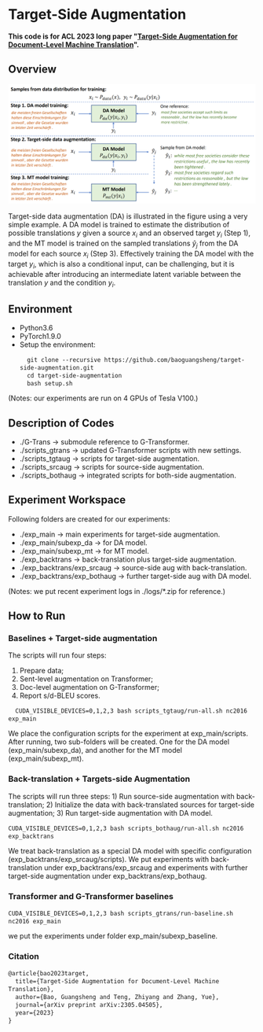 # Target-Side Augmentation

**This code is for ACL 2023 long paper "[Target-Side Augmentation for Document-Level Machine Translation](https://arxiv.org/abs/2305.04505)".**


## Overview

![Overview of target-side data augmentation.](https://github.com/baoguangsheng/target-side-augmentation/blob/main/docs/overview.png)

Target-side data augmentation (DA) is illustrated in the figure using a very simple example. 
A DA model is trained to estimate the distribution of possible translations $y$ given a source $x_i$ and an observed target $y_i$ (Step 1), and the MT model is trained on the sampled translations $\hat{y}_j$ from the DA model for each source $x_i$ (Step 3). 
Effectively training the DA model with the target $y_i$, which is also a conditional input, can be challenging, but it is achievable after introducing an intermediate latent variable between the translation $y$ and the condition $y_i$.

## Environment
* Python3.6
* PyTorch1.9.0
* Setup the environment:
  ```
    git clone --recursive https://github.com/baoguangsheng/target-side-augmentation.git
    cd target-side-augmentation
    bash setup.sh
  ```
(Notes: our experiments are run on 4 GPUs of Tesla V100.)


## Description of Codes
* ./G-Trans -> submodule reference to G-Transformer.
* ./scripts_gtrans -> updated G-Transformer scripts with new settings.
* ./scripts_tgtaug -> scripts for target-side augmentation.
* ./scripts_srcaug -> scripts for source-side augmentation.
* ./scripts_bothaug -> integrated scripts for both-side augmentation.

## Experiment Workspace
Following folders are created for our experiments:
* ./exp_main -> main experiments for target-side augmentation.
* ./exp_main/subexp_da -> for DA model.
* ./exp_main/subexp_mt -> for MT model.
* ./exp_backtrans -> back-translation plus target-side augmentation.
* ./exp_backtrans/exp_srcaug -> source-side aug with back-translation.
* ./exp_backtrans/exp_bothaug -> further target-side aug with DA model.

(Notes: we put recent experiment logs in ./logs/*.zip for reference.)

## How to Run 

### Baselines + Target-side augmentation

The scripts will run four steps: 
1) Prepare data; 
2) Sent-level augmentation on Transformer; 
3) Doc-level augmentation on G-Transformer; 
4) Report s/d-BLEU scores. 
```
  CUDA_VISIBLE_DEVICES=0,1,2,3 bash scripts_tgtaug/run-all.sh nc2016 exp_main
```
We place the configuration scripts for the experiment at exp_main/scripts. After running, two sub-folders will be created. One for the DA model (exp_main/subexp_da), and another for the MT model (exp_main/subexp_mt). 


### Back-translation + Targets-side Augmentation

  The scripts will run three steps: 1) Run source-side augmentation with back-translation; 2) Initialize the data with back-translated sources for target-side augmentation; 3) Run target-side augmentation with DA model. 
  ```
  CUDA_VISIBLE_DEVICES=0,1,2,3 bash scripts_bothaug/run-all.sh nc2016 exp_backtrans
  ```
  We treat back-translation as a special DA model with specific configuration (exp_backtrans/exp_srcaug/scripts). We put experiments with back-translation under exp_backtrans/exp_srcaug and experiments with further target-side augmentation under exp_backtrans/exp_bothaug. 


### Transformer and G-Transformer baselines

  ```
  CUDA_VISIBLE_DEVICES=0,1,2,3 bash scripts_gtrans/run-baseline.sh nc2016 exp_main
  ```
  we put the experiments under folder exp_main/subexp_baseline.

### Citation

```
@article{bao2023target,
  title={Target-Side Augmentation for Document-Level Machine Translation},
  author={Bao, Guangsheng and Teng, Zhiyang and Zhang, Yue},
  journal={arXiv preprint arXiv:2305.04505},
  year={2023}
}
```
